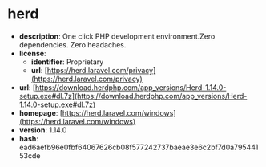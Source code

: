# herd

- **description**: One click PHP development environment.Zero dependencies. Zero headaches.
- **license**:
  - **identifier**: Proprietary
  - **url**: [https://herd.laravel.com/privacy](https://herd.laravel.com/privacy)
- **url**: [https://download.herdphp.com/app_versions/Herd-1.14.0-setup.exe#dl.7z](https://download.herdphp.com/app_versions/Herd-1.14.0-setup.exe#dl.7z)
- **homepage**: [https://herd.laravel.com/windows](https://herd.laravel.com/windows)
- **version**: 1.14.0
- **hash**: ead6aefb96e0fbf64067626cb08f577242737baeae3e6c2bf7d0a79544153cde

